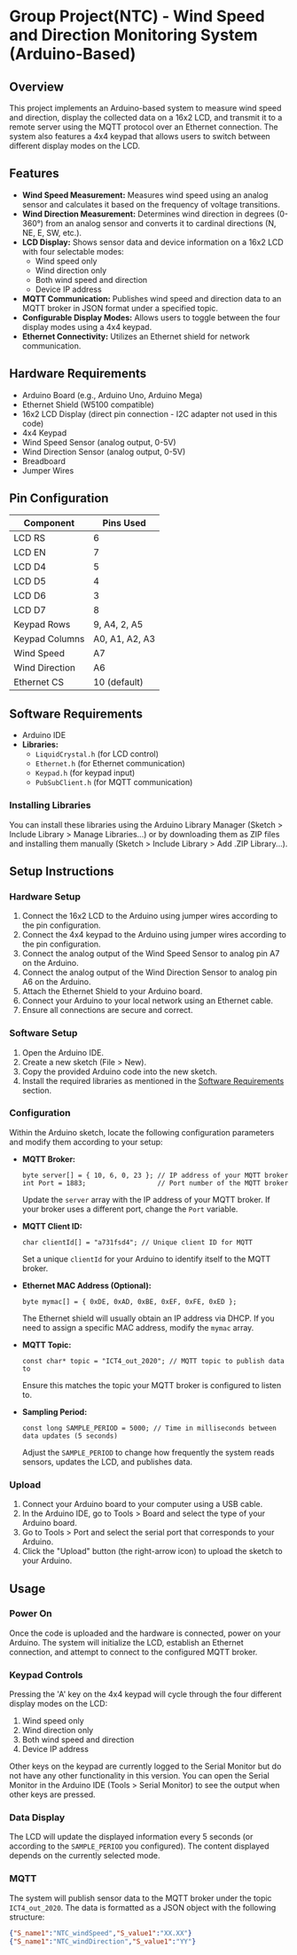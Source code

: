 # Group Project(NTC) - Wind Speed and Direction Monitoring System (Arduino-Based)

## Overview

This project implements an Arduino-based system to measure wind speed and direction, display the collected data on a 16x2 LCD, and transmit it to a remote server using the MQTT protocol over an Ethernet connection. The system also features a 4x4 keypad that allows users to switch between different display modes on the LCD.

## Features

* **Wind Speed Measurement:** Measures wind speed using an analog sensor and calculates it based on the frequency of voltage transitions.
* **Wind Direction Measurement:** Determines wind direction in degrees (0-360°) from an analog sensor and converts it to cardinal directions (N, NE, E, SW, etc.).
* **LCD Display:** Shows sensor data and device information on a 16x2 LCD with four selectable modes:
    * Wind speed only
    * Wind direction only
    * Both wind speed and direction
    * Device IP address
* **MQTT Communication:** Publishes wind speed and direction data to an MQTT broker in JSON format under a specified topic.
* **Configurable Display Modes:** Allows users to toggle between the four display modes using a 4x4 keypad.
* **Ethernet Connectivity:** Utilizes an Ethernet shield for network communication.

## Hardware Requirements

* Arduino Board (e.g., Arduino Uno, Arduino Mega)
* Ethernet Shield (W5100 compatible)
* 16x2 LCD Display (direct pin connection - I2C adapter not used in this code)
* 4x4 Keypad
* Wind Speed Sensor (analog output, 0-5V)
* Wind Direction Sensor (analog output, 0-5V)
* Breadboard
* Jumper Wires

## Pin Configuration

| Component        | Pins Used         |
| ---------------- | ----------------- |
| LCD RS           | 6                 |
| LCD EN           | 7                 |
| LCD D4           | 5                 |
| LCD D5           | 4                 |
| LCD D6           | 3                 |
| LCD D7           | 8                 |
| Keypad Rows      | 9, A4, 2, A5      |
| Keypad Columns   | A0, A1, A2, A3      |
| Wind Speed       | A7                |
| Wind Direction   | A6                |
| Ethernet CS      | 10 (default)      |

## Software Requirements

* Arduino IDE
* **Libraries:**
    * `LiquidCrystal.h` (for LCD control)
    * `Ethernet.h` (for Ethernet communication)
    * `Keypad.h` (for keypad input)
    * `PubSubClient.h` (for MQTT communication)

### Installing Libraries

You can install these libraries using the Arduino Library Manager (Sketch > Include Library > Manage Libraries...) or by downloading them as ZIP files and installing them manually (Sketch > Include Library > Add .ZIP Library...).

## Setup Instructions

### Hardware Setup

1.  Connect the 16x2 LCD to the Arduino using jumper wires according to the pin configuration.
2.  Connect the 4x4 keypad to the Arduino using jumper wires according to the pin configuration.
3.  Connect the analog output of the Wind Speed Sensor to analog pin A7 on the Arduino.
4.  Connect the analog output of the Wind Direction Sensor to analog pin A6 on the Arduino.
5.  Attach the Ethernet Shield to your Arduino board.
6.  Connect your Arduino to your local network using an Ethernet cable.
7.  Ensure all connections are secure and correct.

### Software Setup

1.  Open the Arduino IDE.
2.  Create a new sketch (File > New).
3.  Copy the provided Arduino code into the new sketch.
4.  Install the required libraries as mentioned in the [Software Requirements](#software-requirements) section.

### Configuration

Within the Arduino sketch, locate the following configuration parameters and modify them according to your setup:

* **MQTT Broker:**
    ```arduino
    byte server[] = { 10, 6, 0, 23 }; // IP address of your MQTT broker
    int Port = 1883;                  // Port number of the MQTT broker
    ```
    Update the `server` array with the IP address of your MQTT broker. If your broker uses a different port, change the `Port` variable.

* **MQTT Client ID:**
    ```arduino
    char clientId[] = "a731fsd4"; // Unique client ID for MQTT
    ```
    Set a unique `clientId` for your Arduino to identify itself to the MQTT broker.

* **Ethernet MAC Address (Optional):**
    ```arduino
    byte mymac[] = { 0xDE, 0xAD, 0xBE, 0xEF, 0xFE, 0xED };
    ```
    The Ethernet shield will usually obtain an IP address via DHCP. If you need to assign a specific MAC address, modify the `mymac` array.

* **MQTT Topic:**
    ```arduino
    const char* topic = "ICT4_out_2020"; // MQTT topic to publish data to
    ```
    Ensure this matches the topic your MQTT broker is configured to listen to.

* **Sampling Period:**
    ```arduino
    const long SAMPLE_PERIOD = 5000; // Time in milliseconds between data updates (5 seconds)
    ```
    Adjust the `SAMPLE_PERIOD` to change how frequently the system reads sensors, updates the LCD, and publishes data.

### Upload

1.  Connect your Arduino board to your computer using a USB cable.
2.  In the Arduino IDE, go to Tools > Board and select the type of your Arduino board.
3.  Go to Tools > Port and select the serial port that corresponds to your Arduino.
4.  Click the "Upload" button (the right-arrow icon) to upload the sketch to your Arduino.

## Usage

### Power On

Once the code is uploaded and the hardware is connected, power on your Arduino. The system will initialize the LCD, establish an Ethernet connection, and attempt to connect to the configured MQTT broker.

### Keypad Controls

Pressing the 'A' key on the 4x4 keypad will cycle through the four different display modes on the LCD:

1.  Wind speed only
2.  Wind direction only
3.  Both wind speed and direction
4.  Device IP address

Other keys on the keypad are currently logged to the Serial Monitor but do not have any other functionality in this version. You can open the Serial Monitor in the Arduino IDE (Tools > Serial Monitor) to see the output when other keys are pressed.

### Data Display

The LCD will update the displayed information every 5 seconds (or according to the `SAMPLE_PERIOD` you configured). The content displayed depends on the currently selected mode.

### MQTT

The system will publish sensor data to the MQTT broker under the topic `ICT4_out_2020`. The data is formatted as a JSON object with the following structure:

```json
{"S_name1":"NTC_windSpeed","S_value1":"XX.XX"}
{"S_name1":"NTC_windDirection","S_value1":"YY"}
